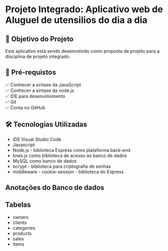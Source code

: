<h1>Projeto Integrado: Aplicativo web de Aluguel de utensilios do dia a dia</h1>

<h2>🎯 Objetivo do Projeto</h2>

<p>Este aplicativo está sendo desenvolvido como proposta de projeto para a disciplina de projeto integrado.<br>


<h2>
🛑 Pré-requistos
</h2>

✅ Conhecer a sintaxe da JavaScript<br>
✅ Conhecer a sintaxe da node.js<br>
✅ IDE para desenvolvimento<br>
✅ Git<br>
✅ Conta no GitHub<br>


<h2>🛠 Tecnologias Utilizadas</h2>

<ul>
    <li>IDE Visual Studio Code</li>
    <li>Javascript </li>
    <li>Node.js - biblioteca Express como plataforma back-end</li>    
    <li>knex.js como biblioteca de acesso ao banco de dados</li>
    <li>MySQL como banco de dados</li>
    <li>bcrypt - biblioteca para criptografia de senhas</li>
    <li>middleware - cookie-session - biblioteca do Express</li>   
</ul>


<h2>Anotações do Banco de dados</h2>

<h2><strong>Tabelas</strong></h2>
<ul>
    <li>owners</li>
    <li>clients </li>
    <li>categories</li>
    <li>products</li>
    <li>sales</li>
    <li>items</li>   
</ul>



